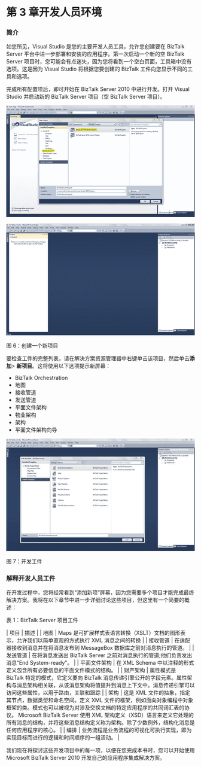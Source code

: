 # 第 3 章开发人员环境

### 简介

如您所见，Visual Studio 是您的主要开发人员工具，允许您创建要在 BizTalk Server 平台中进一步部署和安装的应用程序。第一次启动一个新的空 BizTalk Server 项目时，您可能会有点迷失，因为您将看到一个空白页面，工具箱中没有选项。这是因为 Visual Studio 将根据您要创建的 BizTalk 工件向您显示不同的工具和选项。

完成所有配置项后，即可开始在 BizTalk Server 2010 中进行开发。打开 Visual Studio 并启动新的 BizTalk Server 项目（空 BizTalk Server 项目）。

![](img/image007.png)

![](img/image008.jpg)

图 6：创建一个新项目

要检查工件的完整列表，请在解决方案资源管理器中右键单击该项目，然后单击**添加**&gt; **新项目**。这将使用以下选项提示新屏幕：

*   BizTalk Orchestration
*   地图
*   接收管道
*   发送管道
*   平面文件架构
*   物业架构
*   架构
*   平面文件架构向导

![](img/image009.jpg)

图 7：开发工件

### 解释开发人员工件

在开发过程中，您将经常看到“添加新项”屏幕，因为您需要多个项目才能完成最终解决方案。我将在以下章节中进一步详细讨论这些项目，但这里有一个简要的概述：

表 1：BizTalk Server 项目工件

| 项目 | 描述 |
| 地图 | Maps 是可扩展样式表语言转换（XSLT）文档的图形表示，允许我们以简单直观的方式执行 XML 消息之间的转换 |
| 接收管道 | 在适配器接收到消息并在将消息发布到 MessageBox 数据库之前对消息执行的管道。 |
| 发送管道 | 在将消息发送出 BizTalk Server 之前对消息执行的管道;他们负责发出消息“End System-ready”。 |
| 平面文件架构 | 在 XML Schema 中以注释的形式定义包含所有必要信息的平面文件模式的结构。 |
| 财产架构 | 属性模式是 BizTalk 特定的模式，它定义要向 BizTalk 消息传递引擎公开的字段元素。属性架构与消息架构相关联，从该消息架构将值提升到消息上下文中。消息传递引擎可以访问这些属性，以用于路由，关联和跟踪 |
| 架构 | 这是 XML 文件的抽象，指定其节点，数据类型和命名空间。定义 XML 文件的框架，例如面向对象编程中对象框架的类。模式也可以被视为对涉及交换文档的特定应用程序的共同词汇表的协议。 Microsoft BizTalk Server 使用 XML 架构定义（XSD）语言来定义它处理的所有消息的结构，并将这些消息结构定义称为架构。除了少数例外，结构化消息是任何应用程序的核心。 |
| 编排 | 业务流程是业务流程的可视化可执行实现，即为实现目标而进行的逻辑和时间顺序的一组活动。 |

我们现在将探讨这些开发项目中的每一项，以便在您完成本书时，您可以开始使用 Microsoft BizTalk Server 2010 开发自己的应用程序集成解决方案。